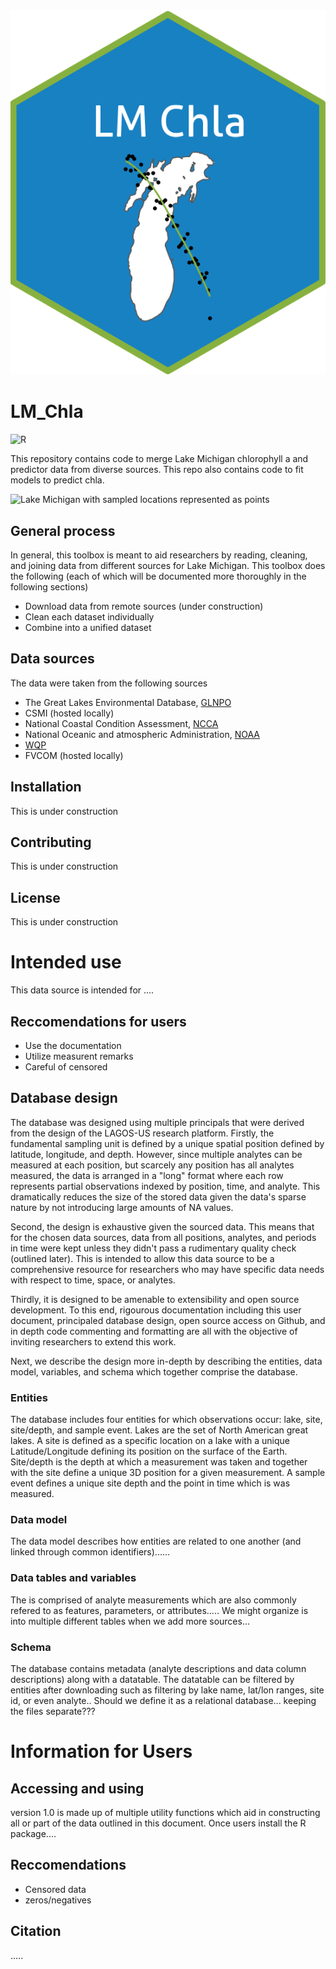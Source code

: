 <img src="docs/figsTables/logo.png" alt="Lake Michigan with sampled locations represented as points" width="600"/>

# LM_Chla
![R](https://img.shields.io/badge/r-%23276DC3.svg?style=for-the-badge&logo=r&logoColor=white)

This repository contains code to merge Lake Michigan chlorophyll a and predictor data from diverse sources. This repo also contains code to fit models to predict chla.


<img src="GLENDA_LM.png" alt="Lake Michigan with sampled locations represented as points" width="600"/>


## General process
In general, this toolbox is meant to aid researchers by reading, cleaning, and joining data from different sources for Lake Michigan. This toolbox does the following (each of which will be documented more thoroughly in the following sections)

- Download data from remote sources (under construction)
- Clean each dataset individually
- Combine into a unified dataset

## Data sources
The data were taken from the following sources

- The Great Lakes Environmental Database, [GLNPO](https://cdx.epmeea.gov/)
- CSMI (hosted locally)
- National Coastal Condition Assessment, [NCCA](https://www.epa.gov/national-aquatic-resource-surveys/ncca)
- National Oceanic and atmospheric Administration, [NOAA](https://www.noaa.gov/)
- [WQP](https://www.waterqualitydata.us/)
- FVCOM (hosted locally)

## Installation 
This is under construction


## Contributing
This is under construction

## License
This is under construction

# Intended use
This data source is intended for ....

## Reccomendations for users
- Use the documentation
- Utilize measurent remarks
- Careful of censored

## Database design
The database was designed using multiple principals that were derived from the design of the LAGOS-US research platform. Firstly, the fundamental sampling unit is defined by a unique spatial position defined by latitude, longitude, and depth. However, since multiple analytes can be measured at each position, but scarcely any position has all analytes measured, the data is arranged in a "long" format where each row represents partial observations indexed by position, time, and analyte. This dramatically reduces the size of the stored data given the data's sparse nature by not introducing large amounts of NA values.

Second, the design is exhaustive given the sourced data. This means that for the chosen data sources, data from all positions, analytes, and periods in time were kept unless they didn't pass a rudimentary quality check (outlined later). This is intended to allow this data source to be a comprehensive resource for researchers who may have specific data needs with respect to time, space, or analytes.

Thirdly, it is designed to be amenable to extensibility and open source development. To this end, rigourous documentation including this user document, principaled database design, open source access on Github, and in depth code commenting and formatting are all with the objective of inviting researchers to extend this work.

Next, we describe the design more in-depth by describing the entities, data model, variables, and schema which together comprise the database.

### Entities
The database includes four entities for which observations occur: lake, site, site/depth, and sample event. Lakes are the set of North American great lakes. A site is defined as a specific location on a lake with a unique Latitude/Longitude defining its position on the surface of the Earth. Site/depth is the depth at which a measurement was taken and together with the site define a unique 3D position for a given measurement. A sample event defines a unique site depth and the point in time which is was measured.

### Data model
The data model describes how entities are related to one another (and linked through common identifiers)......

### Data tables and variables
The <database> is comprised of analyte measurements which are also commonly refered to as features, parameters, or attributes..... We might organize is into multiple different tables when we add more sources...

### Schema
The database contains metadata (analyte descriptions and data column descriptions) along with a datatable. The datatable can be filtered by entities after downloading such as filtering by lake name, lat/lon ranges, site id, or even analyte.. Should we define it as a relational database... keeping the files separate??? 



# Information for <DataBase> Users

## Accessing and using
<database> version 1.0 is made up of multiple utility functions which aid in constructing all or part of the data outlined in this document. Once users install the R package....


## Reccomendations 
- Censored data
- zeros/negatives

## Citation
.....
